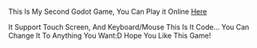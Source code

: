 This Is My Second Godot Game, You Can Play it Online [Here](https://gotm.io/wasd-godot-game-studio/dungeon)

It Support Touch Screen, And Keyboard/Mouse
This Is It Code... You Can Change It To Anything You Want:D
Hope You Like This Game!

